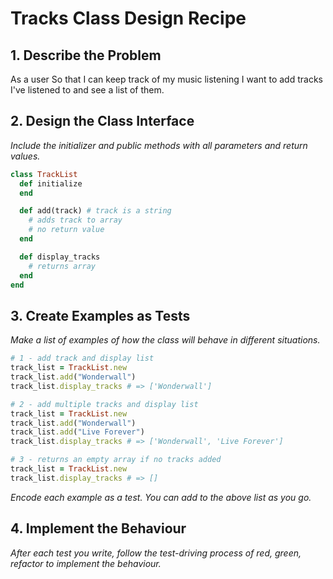# Tracks Class Design Recipe

## 1. Describe the Problem

As a user
So that I can keep track of my music listening
I want to add tracks I've listened to and see a list of them.


## 2. Design the Class Interface

_Include the initializer and public methods with all parameters and return values._

```ruby
class TrackList
  def initialize
  end

  def add(track) # track is a string
    # adds track to array
    # no return value
  end

  def display_tracks
    # returns array
  end
end
```

## 3. Create Examples as Tests

_Make a list of examples of how the class will behave in different situations._

```ruby
# 1 - add track and display list
track_list = TrackList.new
track_list.add("Wonderwall")
track_list.display_tracks # => ['Wonderwall']

# 2 - add multiple tracks and display list
track_list = TrackList.new
track_list.add("Wonderwall")
track_list.add("Live Forever")
track_list.display_tracks # => ['Wonderwall', 'Live Forever']

# 3 - returns an empty array if no tracks added
track_list = TrackList.new
track_list.display_tracks # => []
```

_Encode each example as a test. You can add to the above list as you go._

## 4. Implement the Behaviour

_After each test you write, follow the test-driving process of red, green, refactor to implement the behaviour._
